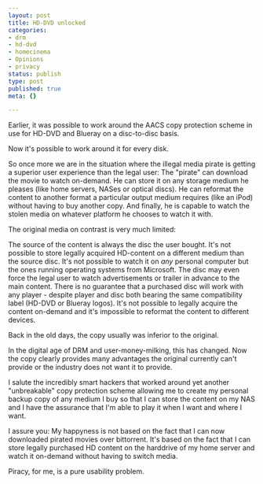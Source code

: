```yaml
---
layout: post
title: HD-DVD unlocked
categories:
- drm
- hd-dvd
- homecinema
- Opinions
- privacy
status: publish
type: post
published: true
meta: {}

---
```

<p>Earlier, it was possible to work around the AACS copy protection scheme in use for HD-DVD and Blueray on a disc-to-disc basis.</p>
<p>Now it's possible to work around it for every disk.</p>
<p>So once more we are in the situation where the illegal media pirate is getting a superior user experience than the legal user: The "pirate" can download the movie to watch on-demand. He can store it on any storage medium he pleases (like home servers, NASes or optical discs). He can reformat the content to another format a particular output medium requires (like an iPod) without having to buy another copy. And finally, he is capable to watch the stolen media on whatever platform he chooses to watch it with.</p>
<p>The original media on contrast is very much limited:</p>
<p>The source of the content is always the disc the user bought. It's not possible to store legally acquired HD-content on a different medium than the source disc. It's not possible to watch it on <em>any</em> personal computer but the ones running operating systems from Microsoft. The disc may even force the legal user to watch advertisements or trailer in advance to the main content. There is no guarantee that a purchased disc will work with any player - despite player and disc both bearing the same compatibility label (HD-DVD or Blueray logos). It's not possible to legally acquire the content on-demand and it's impossible to reformat the content to different devices.</p>
<p>Back in the old days, the copy usually was inferior to the original.</p>
<p>In the digital age of DRM and user-money-milking, this has changed. Now the copy clearly provides many advantages the original currently can't provide or the industry does not want it to provide.</p>
<p>I salute the incredibly smart hackers that worked around yet another "unbreakable" copy protection scheme allowing me to create my personal backup copy of any medium I buy so that I can store the content on my NAS and I have the assurance that I'm able to play it when I want and where I want.</p>
<p>I assure you: My happyness is not based on the fact that I can now downloaded pirated movies over bittorrent. It's based on the fact that I can store legally purchased HD content on the harddrive of my home server and watch it on-demand without having to switch media.</p>
<p>Piracy, for me, is a pure usability problem.</p>
